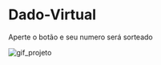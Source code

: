 # Dado-Virtual
Aperte o botão e seu numero será sorteado

![gif_projeto](https://user-images.githubusercontent.com/102765022/216469194-251ade47-6e49-48c1-a0d2-edd1bb9fcb85.gif) 
